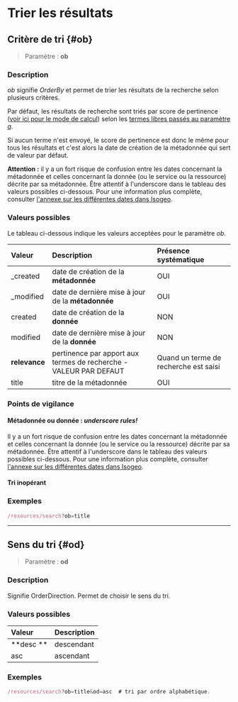 # Trier les résultats

## Critère de tri {#ob}

> Paramètre : **ob**

### Description

_ob_ signifie _OrderBy_ et permet de trier les résultats de la recherche selon plusieurs critères.

Par défaut, les résultats de recherche sont triés par score de pertinence \([voir ici pour le mode de calcul](http://help.isogeo.com/fr/features/inventory/search.html#pertinence-)\) selon les [termes libres passés au paramètre _q_](/methods/terms.md).

Si aucun terme n'est envoyé, le score de pertinence est donc le même pour tous les résultats et c'est alors la date de création de la métadonnée qui sert de valeur par défaut.

**Attention :** il y a un fort risque de confusion entre les dates concernant la métadonnée et celles concernant la donnée \(ou le service ou la ressource\) décrite par sa métadonnée. Être attentif à l'underscore dans le tableau des valeurs possibles ci-dessous. Pour une information plus complète, consulter [l'annexe sur les différentes dates dans Isogeo](http://help.isogeo.com/fr/appendices/different_dates.html).

### Valeurs possibles

Le tableau ci-dessous indique les valeurs acceptées pour le paramètre _ob_.


| Valeur | Description | Présence systématique |
| :--- | :--- | :--- |
| \_created | date de création de la **métadonnée** | OUI |
| \_modified | date de dernière mise à jour de la **métadonnée** | OUI |
| created | date de création de la **donnée** | NON |
| modified | date de dernière mise à jour de la **donnée** | NON |
| **relevance** | pertinence par apport aux termes de recherche - VALEUR PAR DEFAUT | Quand un terme de recherche est saisi |
| title | titre de la métadonnée | OUI |


### Points de vigilance

#### Métadonnée ou donnée : _underscore rules!_

Il y a un fort risque de confusion entre les dates concernant la métadonnée et celles concernant la donnée \(ou le service ou la ressource\) décrite par sa métadonnée. Être attentif à l'underscore dans le tableau des valeurs possibles ci-dessous. Pour une information plus complète, consulter [l'annexe sur les différentes dates dans Isogeo](http://help.isogeo.com/fr/appendices/different_dates.html).

#### Tri inopérant



### Exemples

```js
/resources/search?ob=title
```

---

## Sens du tri {#od}

> Paramètre : **od**

### Description

Signifie OrderDirection. Permet de choisir le sens du tri.

### Valeurs possibles

| Valeur    | Description |
| :-------- | :---------- |
| **desc ** | descendant  |
| asc       | ascendant   |

### Exemples

```js
/resources/search?ob=title&od=asc  # tri par ordre alphabétique.
```



